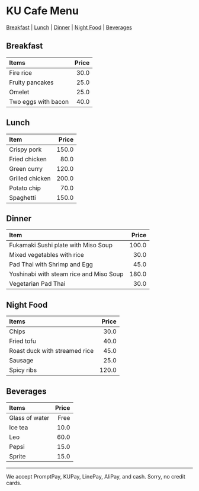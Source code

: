 # KU Cafe Menu

[Breakfast](#Breakfast) | [Lunch](#Lunch) | [Dinner](#dinner) | [Night Food](#night-food) | [Beverages](#Beverages)


## Breakfast
| Items | Price | 
|:----------|-----------:|
| Fire rice | 30.0| 
| Fruity pancakes | 25.0| 
| Omelet | 25.0|
| Two eggs with bacon | 40.0 | 





## Lunch 
| Item      | Price      |
|:----------|-----------:|
| Crispy pork | 150.0    |
| Fried chicken | 80.0   |
| Green curry | 120.0    |
| Grilled chicken | 200.0 |
| Potato chip | 70.0 |
| Spaghetti | 150.0 |
## Dinner

| Item                                   | Price |
|:---------------------------------------|------:|
| Fukamaki Sushi plate with Miso Soup    |100.0  |
| Mixed vegetables with rice             | 30.0  |
| Pad Thai with Shrimp and Egg           | 45.0  |
| Yoshinabi with steam rice and Miso Soup|180.0  |
| Vegetarian Pad Thai                    | 30.0  |



## Night Food        
| Items      | Price    |
|:----------|-----------:|
| Chips | 30.0 |
| Fried tofu | 40.0 |
| Roast duck with streamed rice | 45.0 |
| Sausage | 25.0 |
| Spicy ribs | 120.0 |



## Beverages
| Items | Price | 
|:----------|-----------:|
| Glass of water | Free|
| Ice tea | 10.0| 
| Leo | 60.0| 
| Pepsi | 15.0 | 
| Sprite | 15.0| 



---

We accept PromptPay, KUPay, LinePay, AliPay, and cash. Sorry, no credit cards.
